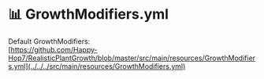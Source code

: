 # 📊 GrowthModifiers.yml

Default GrowthModifiers:\
[https://github.com/Happy-Hop7/RealisticPlantGrowth/blob/master/src/main/resources/GrowthModifiers.yml](../../../src/main/resources/GrowthModifiers.yml)

